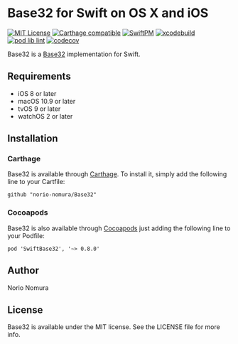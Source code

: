 # Base32 for Swift on OS X and iOS
[![MIT License](https://img.shields.io/badge/license-MIT-blue.svg?style=flat)](LICENSE)
[![Carthage compatible](https://img.shields.io/badge/Carthage-compatible-4BC51D.svg?style=flat)](https://github.com/Carthage/Carthage)
[![SwiftPM](https://github.com/norio-nomura/Base32/workflows/SwiftPM/badge.svg)](https://launch-editor.github.com/actions?workflowID=SwiftPM&event=pull_request&nwo=norio-nomura%2FBase32)
[![xcodebuild](https://github.com/norio-nomura/Base32/workflows/xcodebuild/badge.svg)](https://launch-editor.github.com/actions?workflowID=xcodebuild&event=pull_request&nwo=norio-nomura%2FBase32)
[![pod lib lint](https://github.com/norio-nomura/Base32/workflows/pod%20lib%20lint/badge.svg)](https://launch-editor.github.com/actions?workflowID=pod%20lib%20lint&event=pull_request&nwo=norio-nomura%2FBase32)
[![codecov](https://codecov.io/gh/norio-nomura/Base32/branch/master/graph/badge.svg)](https://codecov.io/gh/norio-nomura/Base32)

Base32 is a [Base32](https://tools.ietf.org/html/rfc4648) implementation for Swift.

## Requirements

* iOS 8 or later
* macOS 10.9 or later
* tvOS 9 or later
* watchOS 2 or later

## Installation

### Carthage

Base32 is available through [Carthage](https://github.com/Carthage/Carthage). To install
it, simply add the following line to your Cartfile:

`github "norio-nomura/Base32"`

### Cocoapods

Base32 is also available through [Cocoapods](https://cocoapods.org/) just adding the following line to your Podfile:

`pod 'SwiftBase32', '~> 0.8.0'`

## Author

Norio Nomura

## License

Base32 is available under the MIT license. See the LICENSE file for more info.
